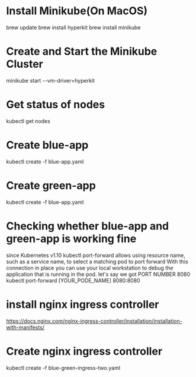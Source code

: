 # Install Minikube(On MacOS)
brew update
brew install hyperkit
brew install minikube

# Create and Start the Minikube Cluster
minikube start --vm-driver=hyperkit

# Get status of nodes
kubectl get nodes

# Create blue-app
kubectl create -f blue-app.yaml

# Create green-app
kubectl create -f blue-app.yaml

# Checking whether blue-app and green-app is working fine
since Kubernetes v1.10 kubectl port-forward allows using resource name, such as a service name, to select a matching pod to port forward With this connection in place you can use your local workstation to debug the application that is running in the pod.
let's say we got PORT NUMBER 8080
kubectl port-forward [YOUR_PODE_NAME] 8080:8080

# install nginx ingress controller
https://docs.nginx.com/nginx-ingress-controller/installation/installation-with-manifests/

# Create nginx ingress controller
kubectl create -f blue-green-ingress-two.yaml